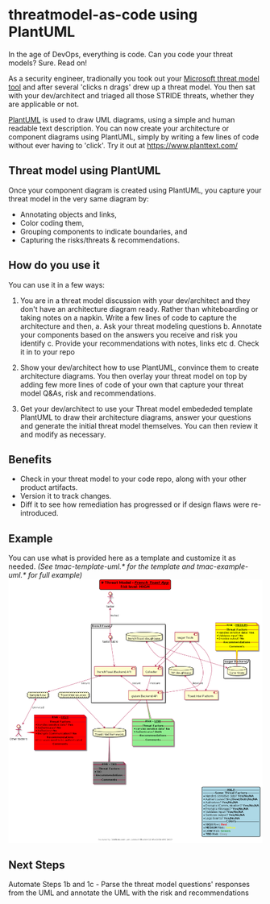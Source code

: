 # threatmodel-as-code using PlantUML

In the age of DevOps, everything is code. Can you code your threat models? Sure. Read on!

As a security engineer, tradionally you took out your [Microsoft threat model tool](https://www.microsoft.com/en-us/download/details.aspx?id=49168) and after several 'clicks n drags' drew up a threat model. You then sat with your dev/architect and triaged all those STRIDE threats, whether they are applicable or not. 

[PlantUML](http://plantuml.com/) is used to draw UML diagrams, using a simple and human readable text description. You can now create your architecture or component diagrams using PlantUML, simply by writing a few lines of code without ever having to 'click'. Try it out at https://www.planttext.com/

## Threat model using PlantUML

Once your component diagram is created using PlantUML, you capture your threat model in the very same diagram by: 

* Annotating objects and links, 
* Color coding them, 
* Grouping components to indicate boundaries, and
* Capturing the risks/threats & recommendations. 

## How do you use it

You can use it in a few ways:

1. You are in a threat model discussion with your dev/architect and they don't have an architecture diagram ready. Rather than whiteboarding or taking notes on a napkin. Write a few lines of code to capture the architecture and then,
a. Ask your threat modeling questions
b. Annotate your components based on the answers you receive and risk you identify
c. Provide your recommendations with notes, links etc
d. Check it in to your repo

2. Show your dev/architect how to use PlantUML, convince them to create architecture diagrams. You then overlay your threat model on top by adding few more lines of code of your own that capture your threat model Q&As, risk and recommendations.  

3. Get your dev/architect to use your Threat model embededed template PlantUML to draw their architecture diagrams, answer your questions and generate the initial threat model themselves. You can then review it and modify as necessary.

## Benefits

* Check in your threat model to your code repo, along with your other product artifacts. 
* Version it to track changes.
* Diff it to see how remediation has progressed or if design flaws were re-introduced.

## Example

You can use what is provided here as a template and customize it as needed. _(See tmac-template-uml.* for the template and tmac-example-uml.* for full example)_
![alt text](https://github.com/108bots/threatmodel-as-code/blob/master/tmac-example-uml.png)

## Next Steps

Automate Steps 1b and 1c - Parse the threat model questions' responses from the UML and annotate the UML with the risk and recommendations
